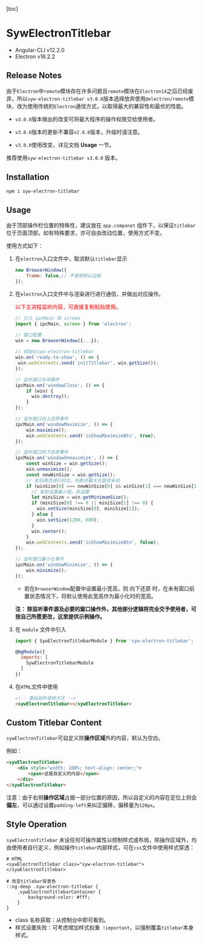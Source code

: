[toc]

# SywElectronTitlebar

- Angular-CLI v12.2.0
- Electron v16.2.2

## Release Notes

由于`Electron`中`remote`模块存在许多问题且`remote`模块在`Electron14`之后已经废弃，所以`syw-electron-titlebar v3.0.0`版本选择放弃使用`@electron/remote`模块，改为使用传统的`Electron`通信方式，以取得最大的兼容性和最优的性能。

- `v3.0.0`版本做出的改变可将最大程序的操作权限交给使用者。

- `v3.0.0`版本的更新不兼容`v2.0.0`版本，升级时请注意。
- `v3.0.0`使用改变，详见文档 **Usage** 一节。

推荐使用`syw-electron-titlebar v3.0.0` 版本。

## Installation

```bash
npm i syw-electron-titlebar
```

## Usage

由于顶部操作栏位置的特殊性，建议放在 `app.componet` 组件下，以保证`titlebar`位于页面顶部，如有特殊要求，亦可自由改动位置，使用方式不变。

使用方式如下：

1. 在`electron`入口文件中，取消默认`titlebar`显示

   ```js
   new BrowserWindow({
       frame: false,// 不使用默认边框
   });
   ```
   
2. 在`electron`入口文件中与渲染进行进行通信，并做出对应操作。

   <font color="red">以下主进程监听内容，可直接复制粘贴使用。</font>

   ```js
   // 引入 ipcMain 和 screen
   import { ipcMain, screen } from 'electron';
   
   // 窗口配置
   win = new BrowserWindow({...});
                            
   // 初始化syw-electron-titlebar
   win.on('ready-to-show', () => {
   	win.webContents.send('initTitlebar', win.getSize());
   });
   
   // 监听窗口关闭事件
   ipcMain.on('windowClose', () => {
       if (win) {
         win.destroy();
       }
   });
   
   // 监听窗口向上还原事件
   ipcMain.on('windowMaximize', () => {
       win.maximize();
       win.webContents.send('isShowMaximizeBtn', true);
   });
   
   // 监听窗口向下还原事件
   ipcMain.on('windowUnmaximize', () => {
       const winSize = win.getSize();
       win.unmaximize();
       const newWinSize = win.getSize();
       // 前后两次进行对比，判断非最大化是否未动
       if (winSize[0] === newWinSize[0] && winSize[1] === newWinSize[1]) {
         // 拿到设置最小值，并设置
         let miniSize = win.getMinimumSize();
         if (miniSize[0] !== 0 || miniSize[1] !== 0) {
           win.setSize(miniSize[0], miniSize[1]);
         } else {
           win.setSize(1200, 600);
         }
         win.center();
       }
       win.webContents.send('isShowMaximizeBtn', false);
   });
   
   // 监听窗口最小化事件
   ipcMain.on('windowMinimize', () => {
       win.minimize();
   });            
   ```

   - 若在`BrowserWindow`配置中设置最小宽高，则 向下还原 时，在未有窗口前置状态情况下，将默认使用此宽高作为最小化时的宽高。

   **注： 除监听事件源及必要的窗口操作外，其他部分逻辑将完全交予使用者，可按自己所愿更改，这里提供示例操作。**

3. 在 `module` 文件中引入

   ```js
   import { SywElectronTitlebarModule } from 'syw-electron-titlebar';
   
   @NgModule({
     imports: [
       SywElectronTitlebarModule
     ]
   })
   ```

4. 在`HTML`文件中使用

   ```html
   <!-- 类似组件使用方式 -->
   <sywElectronTitlebar></sywElectronTitlebar>
   ```

## Custom Titlebar Content

`sywElectronTitlebar`可自定义除**操作区域**外的内容，默认为空白。

例如：

```html
<sywElectronTitlebar>
    <div style="width: 100%; text-align: center;">
        <span>这是自定义的内容</span>
    </div>
</sywElectronTitlebar>
```

注意：由于右侧**操作区域**占据一部分位置的原因，所以自定义的内容在定位上则会**偏左**，可以通过设置`padding-left`来纠正偏移，偏移量为`120px`。

##  Style Operation 

`sywElectronTitlebar` 未设任何可操作属性以控制样式或布局，除操作区域外，均由使用者自行定义，例如操作`titlebar`内部样式，可在`css`文件中使用样式穿透：

```
# HTML
<sywElectronTitlebar class="syw-electron-titlebar"></sywElectronTitlebar>

# 改变titlebar背景色
::ng-deep .syw-electron-titlebar {
    .sywElectronTitlebarContainer {
        background-color: #fff;
    }
}
```

- class 名称获取：从控制台中即可看到。
- 样式设置失败：可考虑增加样式权重` !important`，以强制覆盖`titlebar`本身样式。

